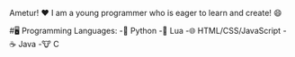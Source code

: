 Ametur! ❤️ I am a young programmer who is eager to learn and create! 😄

#🖥️ Programming Languages:
-🐍 Python 
-🌙 Lua
-🌐 HTML/CSS/JavaScript
-☕ Java
-🐮 C
